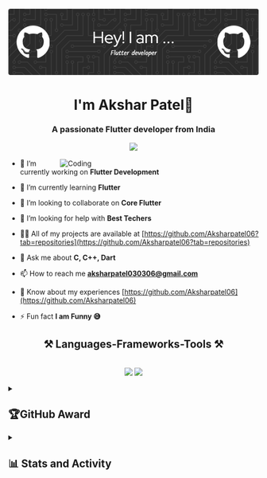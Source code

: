 ![MasterHead](./github-header-image.png)
<!--     <h1 align="center"><img src="https://readme-typing-svg.herokuapp.com/?font=Righteous&size=35&center=true&vCenter=true&width=500&height=70&duration=4000&lines=Hey+There!+👋;+I'm+Akshar+Patel!;" /> -->
<!-- </h1> -->
<h1 align="center">I'm Akshar Patel👋
<h3 align="center">A passionate Flutter developer from India</h3>
  
<p align="center">
  <a href="https://github.com/Aksharpatel06/readme-typing-svg">
    <img src="https://readme-typing-svg.demolab.com/?lines=Expertise+in+Flutter+Development+%F0%9F%91%A8%F0%9F%8F%BB%E2%80%8D%F0%9F%92%BB;Flutter+%7C+Android+%7C+IOS;Always%20learning%20new%20things&font=Fira%20Code&center=true&width=460&height=50&color=#515CA5&vCenter=true&pause=1000&size=22" /></a>
</p>
<!-- <img align="right" alt="Coding" width="400" src="https://i.pinimg.com/originals/81/17/8b/81178b47a8598f0c81c4799f2cdd4057.gif"> -->
<img align="right" alt="Coding" width="400" src="https://media.licdn.com/dms/image/D4D12AQE1ioPOFoNVCw/article-cover_image-shrink_600_2000/0/1679083748046?e=2147483647&v=beta&t=6pAfb6fO3GI0uXsLmzKqlZNtlv8FZrswVQODH-prBvY">

- 🔭 I’m currently working on **Flutter Development**

- 🌱 I’m currently learning **Flutter**

- 👯 I’m looking to collaborate on **Core Flutter**

- 🤝 I’m looking for help with **Best Techers**

- 👨‍💻 All of my projects are available at [https://github.com/Aksharpatel06?tab=repositories](https://github.com/Aksharpatel06?tab=repositories)

- 💬 Ask me about **C, C++, Dart**

- 📫 How to reach me **aksharpatel030306@gmail.com**

- 📄 Know about my experiences [https://github.com/Aksharpatel06](https://github.com/Aksharpatel06)

- ⚡ Fun fact **I am Funny 😅**



<h2 align="center">⚒️ Languages-Frameworks-Tools ⚒️</h2>
<br/>
<div align="center">
    <img src="https://skillicons.dev/icons?i=androidstudio,c,cpp,github,figma,git" />
    <img src="https://skillicons.dev/icons?i=discord,flutter,linkedin,java,visualstudio,twitter" /><br>
</div>
<!--   <img src="https://komarev.com/ghpvc/?username=Aksharpatel06&abbreviated=true" alt="Aksharpatel06" /> -->
<!--   <img src="https://komarev.com/ghpvc/?username=Aksharpatel06&label=Profile%20views&color=0e75b6&style=flat" alt="Aksharpatel06" /> -->
</p>

  <details> 
  <summary><h2>🏆GitHub Award</h2></summary>
  <p>
    <a href="https://github.com/DenverCoder1/github-readme-streak-stats">
      <p align="left"> <a href="https://github.com/ryo-ma/github-profile-trophy"><img src="https://github-profile-trophy.vercel.app/?username=Aksharpatel06&no-bg=true" alt="Aksharpatel06" /></a> </p>
    </a>
  </p>
  </details>


<details> 
  <summary><h2>📊 Stats and Activity</h2></summary>

  <h3>🔥 Streak Stats</h3>

  <!-- GitHub Readme Streak Stats - https://github.com/DenverCoder1/github-readme-streak-stats -->
  <p>
    <a href="https://github.com/DenverCoder1/github-readme-streak-stats">
      <p><img align="left" src="https://github-readme-stats.vercel.app/api/top-langs?username=Aksharpatel06&show_icons=true&locale=en&layout=compact&theme=vue-dark&hide_border=true" alt="aksharpatel06" /></p>
       <p>&nbsp;&nbsp;<img align="center" src="https://github-readme-stats.vercel.app/api?username=Aksharpatel06&show_icons=true&locale=en&theme=vue-dark&hide_border=true" alt="aksharpatel06" /></p>
      <p>&nbsp;&nbsp;<img align="center" src="https://github-readme-streak-stats.herokuapp.com/?user=Aksharpatel06&theme=vue-dark&hide_border=true" alt="aksharpatel06" /></p>
    </a>
<!--     <p>🔥 Get streak stats for your profile at <a href="https://git.io/streak-stats">git.io/streak-stats</a></p> -->
  </p>
